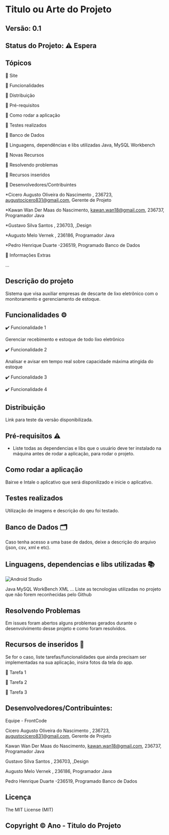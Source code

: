 # Titulo ou Arte do Projeto
## Versão: 0.1
## Status do Projeto: ⚠️ Espera

## Tópicos
🔹 Site 

🔹 Funcionalidades

🔹 Distribuição

🔹 Pré-requisitos

🔹 Como rodar a aplicação

🔹 Testes realizados

🔹 Banco de Dados

🔹 Linguagens, dependências e libs utilizadas
  Java, MySQL Workbench
  
🔹 Novas Recursos
  
🔹 Resolvendo problemas

🔹 Recursos inseridos 

🔹 Desenvolvedores/Contribuintes

  *Cicero Augusto Oliveira do Nascimento , 236723, augustocicero831@gmail.com, Gerente de Projeto

  *Kawan Wan Der Maas do Nascimento, kawan.wan18@gmail.com, 236737, Programador Java

  *Gustavo Silva Santos , 236703, ,Design

  *Augusto Melo Vernek , 236186, Programador Java

  *Pedro Henrique Duarte -236519, Programado Banco de Dados
  
🔹 Informações Extras


...

## Descrição do projeto

  Sistema que visa auxiliar empresas de descarte de lixo eletrônico com o monitoramento e gerenciamento de estoque.
  
## Funcionalidades ⚙️
✔️ Funcionalidade 1

  Gerenciar recebimento e estoque de todo lixo eletrônico
  
✔️ Funcionalidade 2

  Analisar e avisar em tempo real sobre capacidade máxima atingida do estoque

✔️ Funcionalidade 3

✔️ Funcionalidade 4

## Distribuição
Link para teste da versão disponibilizada.

## Pré-requisitos ⚠️    

- Liste todas as dependencias e libs que o usuário deve ter instalado na máquina antes de rodar a aplicação, para rodar o projeto.

## Como rodar a aplicação 
Bairxe e Intale o aplicativo que será disponilizado e inicie o aplicativo.
## Testes realizados
Utilização de imagens e descrição do qeu foi testado.

## Banco de Dados 🗂️
Caso tenha acesso a uma base de dados, deixe a descrição do arquivo (json, csv, xml e etc).

## Linguagens, dependencias e libs utilizadas 📚
![Android Studio](https://img.shields.io/badge/Android-3DDC84?style=for-the-badge&logo=android&logoColor=white)

Java
MySQL WorkBench
XML
...
Liste as tecnologias utilizadas no projeto que não forem reconhecidas pelo Github

## Resolvendo Problemas 
Em issues foram abertos alguns problemas gerados durante o desenvolvimento desse projeto e como foram resolvidos.

## Recursos de inseridos 🧰
Se for o caso, liste tarefas/funcionalidades que ainda precisam ser implementadas na sua aplicação, insira fotos da tela do app.

📝 Tarefa 1

📝 Tarefa 2

📝 Tarefa 3

## Desenvolvedores/Contribuintes:
Equipe - FrontCode

Cicero Augusto Oliveira do Nascimento , 236723, augustocicero831@gmail.com, Gerente de Projeto

Kawan Wan Der Maas do Nascimento, kawan.wan18@gmail.com, 236737, Programador Java

Gustavo Silva Santos , 236703, ,Design

Augusto Melo Vernek , 236186, Programador Java

Pedro Henrique Duarte -236519, Programado Banco de Dados

## Licença
The MIT License (MIT)

## Copyright ©️ Ano - Titulo do Projeto
